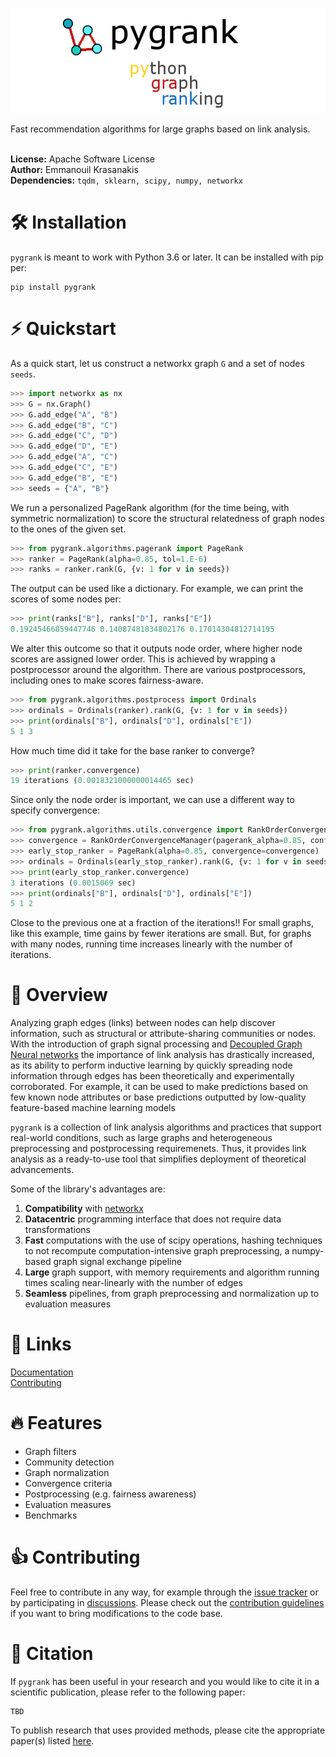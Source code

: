 ![pygrank](tutorials/pygrank.png)

Fast recommendation algorithms for large graphs based on link analysis.
<br>
<br>

**License:** Apache Software License
<br>**Author:** Emmanouil Krasanakis
<br>**Dependencies:** `tqdm, sklearn, scipy, numpy, networkx`

# :hammer_and_wrench: Installation
`pygrank` is meant to work with Python 3.6 or later. It can be installed with pip per:
```
pip install pygrank
```

# :zap: Quickstart
As a quick start, let us construct a networkx graph `G` and a set of nodes `seeds`.

```python
>>> import networkx as nx
>>> G = nx.Graph()
>>> G.add_edge("A", "B")
>>> G.add_edge("B", "C")
>>> G.add_edge("C", "D")
>>> G.add_edge("D", "E")
>>> G.add_edge("A", "C")
>>> G.add_edge("C", "E")
>>> G.add_edge("B", "E")
>>> seeds = {"A", "B"}
```

We run a personalized PageRank algorithm (for the time being,
with symmetric normalization) to score the structural relatedness
of graph nodes to the ones of the given set. 
```python
>>> from pygrank.algorithms.pagerank import PageRank
>>> ranker = PageRank(alpha=0.85, tol=1.E-6)
>>> ranks = ranker.rank(G, {v: 1 for v in seeds})
```

The output can be used like a dictionary. For example, we can
print the scores of some nodes per:
```python
>>> print(ranks["B"], ranks["D"], ranks["E"])
0.19245466859447746 0.14087481834802176 0.17014304812714195
```

We alter this outcome so that it outputs node order, 
where higher node scores are assigned lower order. This is achieved
by wrapping a postprocessor around the algorithm. There are various
postprocessors, including ones to make scores fairness-aware.

```python
>>> from pygrank.algorithms.postprocess import Ordinals
>>> ordinals = Ordinals(ranker).rank(G, {v: 1 for v in seeds})
>>> print(ordinals["B"], ordinals["D"], ordinals["E"])
5 1 3
```

How much time did it take for the base ranker to converge?

```python
>>> print(ranker.convergence)
19 iterations (0.0018321000000014465 sec)
```

Since only the node order is important,
we can use a different way to specify convergence:

```python
>>> from pygrank.algorithms.utils.convergence import RankOrderConvergenceManager
>>> convergence = RankOrderConvergenceManager(pagerank_alpha=0.85, confidence=0.98) 
>>> early_stop_ranker = PageRank(alpha=0.85, convergence=convergence)
>>> ordinals = Ordinals(early_stop_ranker).rank(G, {v: 1 for v in seeds})
>>> print(early_stop_ranker.convergence)
3 iterations (0.0015069 sec)
>>> print(ordinals["B"], ordinals["D"], ordinals["E"])
5 1 2
```

Close to the previous one at a fraction of the iterations!!
For small graphs, like this example, time gains by fewer iterations 
are small. But, for graphs with many nodes, running time increases
linearly with the number of iterations.


# :brain: Overview
Analyzing graph edges (links) between nodes
can help discover information, such as structural or attribute-sharing communities 
or nodes. With the introduction of graph signal processing and
[Decoupled Graph Neural networks]() the importance of link analysis has drastically 
increased, as its ability to perform inductive learning by quickly
spreading node information through edges has been theoretically and experimentally
corroborated. For example, it can be used to make predictions based on few known
node attributes or base predictions outputted by low-quality feature-based machine
learning models

`pygrank` is a collection of link analysis algorithms and practices that 
support real-world conditions, such as large graphs and heterogeneous
preprocessing and postprocessing requiremenets. Thus, it provides
link analysis as a ready-to-use tool that simplifies deployment of
theoretical advancements.

Some of the library's advantages are:
1. **Compatibility** with [networkx](https://github.com/networkx/networkx)
2. **Datacentric** programming interface that does not require data transformations
3. **Fast** computations with the use of scipy operations, hashing techniques to not recompute computation-intensive graph preprocessing, a numpy-based graph signal exchange pipeline
4. **Large** graph support, with memory requirements and algorithm running times scaling near-linearly with the number of edges
5. **Seamless** pipelines, from graph preprocessing and normalization up to evaluation measures


# :link: Links
[Documentation](tutorials/documentation.md)<br>
[Contributing](tutorials/contributing.md)

# :fire: Features
* Graph filters
* Community detection
* Graph normalization
* Convergence criteria
* Postprocessing (e.g. fairness awareness)
* Evaluation measures
* Benchmarks

# :thumbsup: Contributing
Feel free to contribute in any way, for example through the [issue tracker]() or by participating in [discussions]().
Please check out the [contribution guidelines](tutorials/contributing.md) if you want to bring modifications to the code base.
 
# :notebook: Citation
If `pygrank` has been useful in your research and you would like to cite it in a scientific publication, please refer to the following paper:
```
TBD
```
To publish research that uses provided methods, please cite the appropriate paper(s) listed [here](tutorials/citations.md).